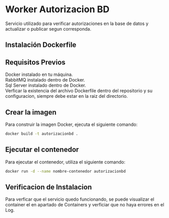 # Worker Autorizacion BD

Servicio utilizado para verificar autorizaciones en la base de datos y actualizar o publicar segun corresponda.

## Instalación Dockerfile

## Requisitos Previos

Docker instalado en tu máquina.<br>
RabbitMQ instalado dentro de Docker.<br>
Sql Server instalado dentro de Docker.<br>
Verficar la existencia del archivo Dockerfile dentro del repositorio y su configuracion, siempre debe estar en la raiz del directorio.

## Crear la imagen
Para construir la imagen Docker, ejecuta el siguiente comando:

```bash
docker build -t autorizacionbd .  
```
## Ejecutar el contenedor

Para ejecutar el contenedor, utiliza el siguiente comando:

```bash
docker run -d --name nombre-contenedor autorizacionbd
```

## Verificacion de Instalacion

Para verficar que el servicio quedo funcionando, se puede visualizar el container el en apartado de Containers y verficiar que no haya errores en el Log.


